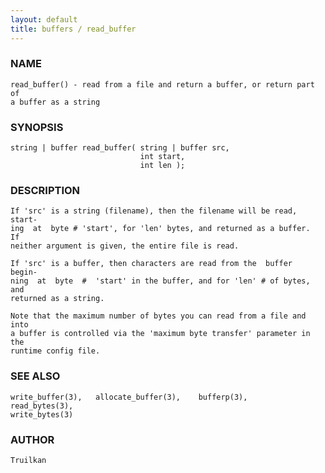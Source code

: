 ```yaml
---
layout: default
title: buffers / read_buffer
---
```


### NAME

    read_buffer() - read from a file and return a buffer, or return part of
    a buffer as a string

### SYNOPSIS

    string | buffer read_buffer( string | buffer src,
                                 int start,
                                 int len );

### DESCRIPTION

    If 'src' is a string (filename), then the filename will be read, start‐
    ing  at  byte # 'start', for 'len' bytes, and returned as a buffer.  If
    neither argument is given, the entire file is read.

    If 'src' is a buffer, then characters are read from the  buffer  begin‐
    ning  at  byte  #  'start' in the buffer, and for 'len' # of bytes, and
    returned as a string.

    Note that the maximum number of bytes you can read from a file and into
    a buffer is controlled via the 'maximum byte transfer' parameter in the
    runtime config file.

### SEE ALSO

    write_buffer(3),   allocate_buffer(3),    bufferp(3),    read_bytes(3),
    write_bytes(3)

### AUTHOR

    Truilkan

